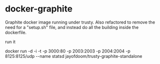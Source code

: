docker-graphite
===============

Graphite docker image running under trusty. Also refactored to remove the need for a "setup.sh" file, and instead do all the building inside the dockerfile.

run it  

docker run -d -i -t -p 3000:80 -p 2003:2003 -p 2004:2004 -p 8125:8125/udp --name statsd jayofdoom/trusty-graphite-standalone
